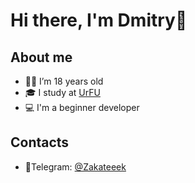 # Hi there, I'm Dmitry👋

## About me

- 👨‍🎓 I’m 18 years old
- 🎓 I study at [UrFU](https://urfu.ru/ru/)
- 💻 I'm a beginner developer

## Contacts
- 📱Telegram: [@Zakateeek](https://t.me/zakateeek)
